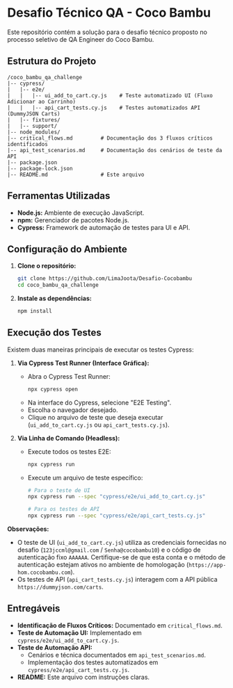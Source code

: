 # Desafio Técnico QA - Coco Bambu

Este repositório contém a solução para o desafio técnico proposto no processo seletivo de QA Engineer do Coco Bambu.

## Estrutura do Projeto

```
/coco_bambu_qa_challenge
|-- cypress/
|   |-- e2e/
|   |   |-- ui_add_to_cart.cy.js    # Teste automatizado UI (Fluxo Adicionar ao Carrinho)
|   |   |-- api_cart_tests.cy.js    # Testes automatizados API (DummyJSON Carts)
|   |-- fixtures/
|   |-- support/
|-- node_modules/
|-- critical_flows.md         # Documentação dos 3 fluxos críticos identificados
|-- api_test_scenarios.md     # Documentação dos cenários de teste da API
|-- package.json
|-- package-lock.json
|-- README.md                 # Este arquivo
```

## Ferramentas Utilizadas

*   **Node.js:** Ambiente de execução JavaScript.
*   **npm:** Gerenciador de pacotes Node.js.
*   **Cypress:** Framework de automação de testes para UI e API.

## Configuração do Ambiente

1.  **Clone o repositório:**
    ```bash
    git clone https://github.com/LimaJoota/Desafio-Cocobambu
    cd coco_bambu_qa_challenge
    ```
2.  **Instale as dependências:**
    ```bash
    npm install
    ```

## Execução dos Testes

Existem duas maneiras principais de executar os testes Cypress:

1.  **Via Cypress Test Runner (Interface Gráfica):**
    *   Abra o Cypress Test Runner:
        ```bash
        npx cypress open
        ```
    *   Na interface do Cypress, selecione "E2E Testing".
    *   Escolha o navegador desejado.
    *   Clique no arquivo de teste que deseja executar (`ui_add_to_cart.cy.js` ou `api_cart_tests.cy.js`).

2.  **Via Linha de Comando (Headless):**
    *   Execute todos os testes E2E:
        ```bash
        npx cypress run
        ```
    *   Execute um arquivo de teste específico:
        ```bash
        # Para o teste de UI
        npx cypress run --spec "cypress/e2e/ui_add_to_cart.cy.js"

        # Para os testes de API
        npx cypress run --spec "cypress/e2e/api_cart_tests.cy.js"
        ```

**Observações:**

*   O teste de UI (`ui_add_to_cart.cy.js`) utiliza as credenciais fornecidas no desafio (`123jccml@gmail.com` / `Senha@cocobambu10`) e o código de autenticação fixo `AAAAAA`. Certifique-se de que esta conta e o método de autenticação estejam ativos no ambiente de homologação (`https://app-hom.cocobambu.com`).
*   Os testes de API (`api_cart_tests.cy.js`) interagem com a API pública `https://dummyjson.com/carts`.

## Entregáveis

*   **Identificação de Fluxos Críticos:** Documentado em `critical_flows.md`.
*   **Teste de Automação UI:** Implementado em `cypress/e2e/ui_add_to_cart.cy.js`.
*   **Teste de Automação API:**
    *   Cenários e técnica documentados em `api_test_scenarios.md`.
    *   Implementação dos testes automatizados em `cypress/e2e/api_cart_tests.cy.js`.
*   **README:** Este arquivo com instruções claras.

